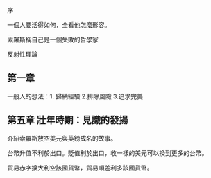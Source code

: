 序

一個人要活得如何，全看他怎麼形容。

索羅斯稱自己是一個失敗的哲學家

反射性理論

## 第一章

一般人的想法：1. 歸納經驗 2.排除風險 3.追求完美

## 第五章 壯年時期：見識的發揚

介紹索羅斯放空美元與英鎊成名的故事。

台幣升值不利於出口。貶值利於出口，收一樣的美元可以換到更多的台幣。

貿易赤字擴大利空該國貨幣，貿易順差利多該國貨幣。